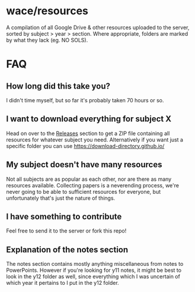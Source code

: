 # wace/resources
A compilation of all Google Drive & other resources uploaded to the server, sorted by subject > year > section.
Where appropriate, folders are marked by what they lack (eg. NO SOLS).

# FAQ
## How long did this take you?
I didn't time myself, but so far it's probably taken 70 hours or so.

## I want to download everything for subject X
Head on over to the [Releases](https://github.com/wacedungeoner/wace/releases) section to get a ZIP file containing all resources for whatever subject you need.
Alternatively if you want just a specific folder you can use https://download-directory.github.io/

## My subject doesn't have many resources
Not all subjects are as popular as each other, nor are there as many resources available. Collecting papers is a neverending process, we're never going to be able to sufficient resources for everyone, but unfortunately that's just the nature of things.

## I have something to contribute
Feel free to send it to the server or fork this repo!

## Explanation of the notes section
The notes section contains mostly anything miscellaneous from notes to PowerPoints. However if you're looking for y11 notes, it might be best to look in the y12 folder as well, since everything which I was uncertain of which year it pertains to I put in the y12 folder.

